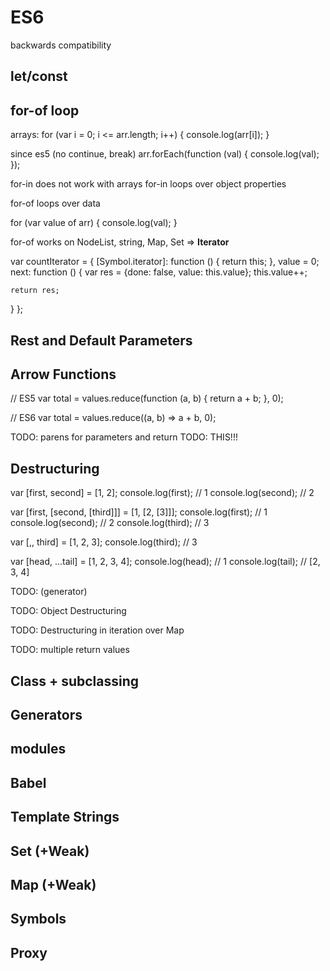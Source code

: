 ES6
===

backwards compatibility

let/const
---

for-of loop
---

arrays:
for (var i = 0; i <= arr.length; i++) {
    console.log(arr[i]);
}

since es5 (no continue, break)
arr.forEach(function (val) {
    console.log(val);
});

for-in does not work with arrays
for-in loops over object properties

for-of loops over data

for (var value of arr) {
    console.log(val);
}

for-of works on NodeList, string, Map, Set
 => **Iterator**

var countIterator = {
  [Symbol.iterator]: function () {
    return this;
  },
  value = 0;
  next: function () {
    var res = {done: false, value: this.value};
    this.value++;

    return res;
  }
};

Rest and Default Parameters
---

Arrow Functions
---
// ES5
var total = values.reduce(function (a, b) {
  return a + b;
}, 0);

// ES6
var total = values.reduce((a, b) => a + b, 0);

TODO: parens for parameters and return
TODO: THIS!!!



Destructuring
---

var [first, second] = [1, 2];
console.log(first); // 1
console.log(second); // 2

var [first, [second, [third]]] = [1, [2, [3]]];
console.log(first); // 1
console.log(second); // 2
console.log(third); // 3

var [,, third] = [1, 2, 3];
console.log(third); // 3

var [head, ...tail] = [1, 2, 3, 4];
console.log(head); // 1
console.log(tail); // [2, 3, 4]

TODO: (generator)


TODO: Object Destructuring

TODO: Destructuring in iteration over Map

TODO: multiple return values

Class + subclassing
---

Generators
---

modules
---

Babel
---

Template Strings
---

Set (+Weak)
---

Map (+Weak)
---

Symbols
---

Proxy
---
